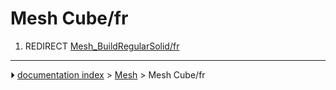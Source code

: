 # Mesh Cube/fr
1.  REDIRECT [Mesh_BuildRegularSolid/fr](Mesh_BuildRegularSolid/fr.md)



---
⏵ [documentation index](../README.md) > [Mesh](Mesh_Workbench.md) > Mesh Cube/fr
